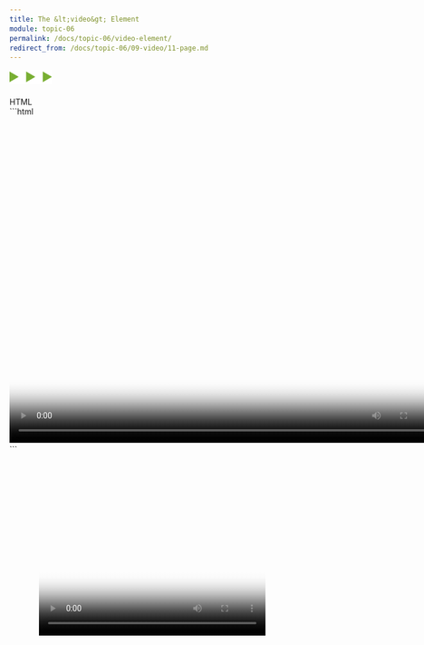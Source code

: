 ```yaml
---
title: The &lt;video&gt; Element
module: topic-06
permalink: /docs/topic-06/video-element/
redirect_from: /docs/topic-06/09-video/11-page.md
---
```


<img src="./../../../img/arrow-divider.svg" style="width: 75px; border: none; margin: 0px 0 20px 0" />

<div id="code-heading">HTML</div>
```html
<video poster="../imgs/duckett-puppy-poster.png" width="768" height="576" preload controls loop>
	<source src="media/ducket-puppy.mp4" type='video/mp4;codecs="avc1.42E01E, mp4a.40.2"' />
	<source src="media/duckett-puppy.webm" type='video/webm;codecs="vp8, vorbis"' />
	<p>A video of a puppy playing in the snow.</p>
</video>
```

<div class="displayed_code_example">
<center>
<video poster="../imgs/duckett-puppy-poster.png" width="400" height="320" preload controls loop>
	<source src="../media/duckett-puppy.mp4" type='video/mp4;codecs="avc1.42E01E, mp4a.40.2"' />
	<source src="../media/duckett-puppy.webm" type='video/webm;codecs="vp8, vorbis"' />
	<p>A video of a puppy playing in the snow.</p>
</video>
</center>
</div>
